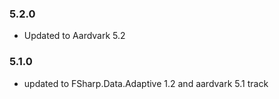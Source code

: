 ### 5.2.0
- Updated to Aardvark 5.2

### 5.1.0
- updated to FSharp.Data.Adaptive 1.2 and aardvark 5.1 track

